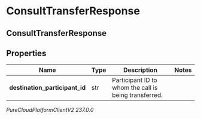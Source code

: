 # ConsultTransferResponse

## ConsultTransferResponse

## Properties

|Name | Type | Description | Notes|
|------------ | ------------- | ------------- | -------------|
| **destination_participant_id** | str | Participant ID to whom the call is being transferred. | |



_PureCloudPlatformClientV2 237.0.0_
